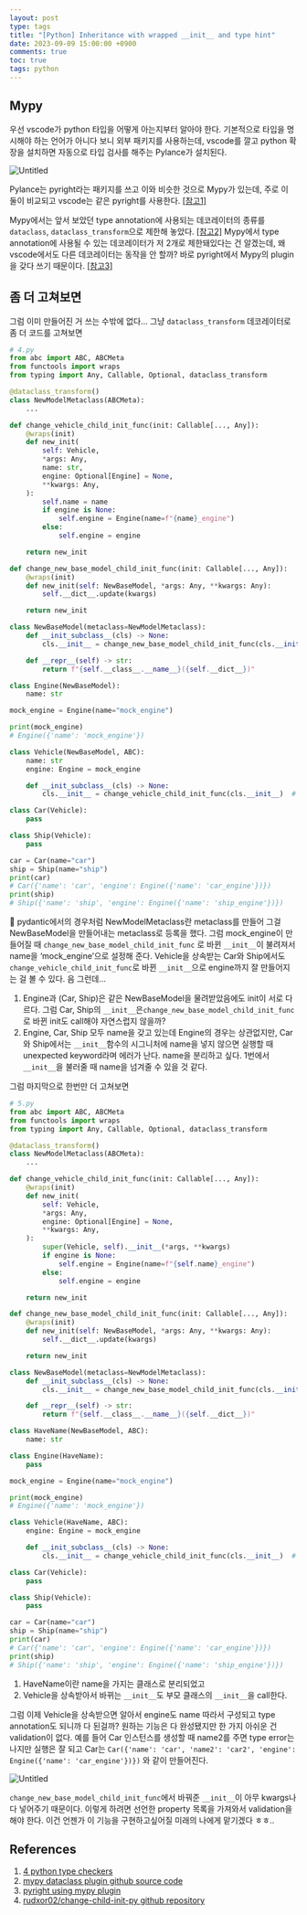 ```yaml
---
layout: post
type: tags
title: "[Python] Inheritance with wrapped __init__ and type hint"
date: 2023-09-09 15:00:00 +0900
comments: true
toc: true
tags: python
---
```


## Mypy

우선 vscode가 python 타입을 어떻게 아는지부터 알아야 한다. 기본적으로 타입을 명시해야 하는 언어가 아니다 보니 외부 패키지를 사용하는데, vscode를 깔고 python 확장을 설치하면 자동으로 타입 검사를 해주는 Pylance가 설치된다.

![Untitled](/assets/images/post/2023-09-09-inheritance-with-wrapped-init-and-type-hint-20230909153116.png)

Pylance는 pyright라는 패키지를 쓰고 이와 비슷한 것으로 Mypy가 있는데, 주로 이 둘이 비교되고 vscode는 같은 pyright를 사용한다. [[참고1]](https://www.infoworld.com/article/3575079/4-python-type-checkers-to-keep-your-code-clean.html)

Mypy에서는 앞서 보았던 type annotation에 사용되는 데코레이터의 종류를 `dataclass`, `dataclass_transform`으로 제한해 놓았다. [[참고2]](https://github.com/python/mypy/blob/e0f16ed027ff7bcd30d9a4dffebe95c101447b8d/mypy/plugins/dataclasses.py#L23C51-L23C51) Mypy에서 type annotation에 사용될 수 있는 데코레이터가 저 2개로 제한돼있다는 건 알겠는데, 왜 vscode에서도 다른 데코레이터는 동작을 안 할까? 바로 pyright에서 Mypy의 plugin을 갖다 쓰기 때문이다. [[참고3]](https://github.com/microsoft/pyright/blob/main/docs/mypy-comparison.md#plugins)

## 좀 더 고쳐보면

그럼 이미 만들어진 거 쓰는 수밖에 없다… 그냥 `dataclass_transform` 데코레이터로 좀 더 코드를 고쳐보면

```python
# 4.py
from abc import ABC, ABCMeta
from functools import wraps
from typing import Any, Callable, Optional, dataclass_transform

@dataclass_transform()
class NewModelMetaclass(ABCMeta):
    ...

def change_vehicle_child_init_func(init: Callable[..., Any]):
    @wraps(init)
    def new_init(
        self: Vehicle,
        *args: Any,
        name: str,
        engine: Optional[Engine] = None,
        **kwargs: Any,
    ):
        self.name = name
        if engine is None:
            self.engine = Engine(name=f"{name}_engine")
        else:
            self.engine = engine

    return new_init

def change_new_base_model_child_init_func(init: Callable[..., Any]):
    @wraps(init)
    def new_init(self: NewBaseModel, *args: Any, **kwargs: Any):
        self.__dict__.update(kwargs)

    return new_init

class NewBaseModel(metaclass=NewModelMetaclass):
    def __init_subclass__(cls) -> None:
        cls.__init__ = change_new_base_model_child_init_func(cls.__init__)  # type: ignore

    def __repr__(self) -> str:
        return f"{self.__class__.__name__}({self.__dict__})"

class Engine(NewBaseModel):
    name: str

mock_engine = Engine(name="mock_engine")

print(mock_engine)
# Engine({'name': 'mock_engine'})

class Vehicle(NewBaseModel, ABC):
    name: str
    engine: Engine = mock_engine

    def __init_subclass__(cls) -> None:
        cls.__init__ = change_vehicle_child_init_func(cls.__init__)  # type: ignore

class Car(Vehicle):
    pass

class Ship(Vehicle):
    pass

car = Car(name="car")
ship = Ship(name="ship")
print(car)
# Car({'name': 'car', 'engine': Engine({'name': 'car_engine'})})
print(ship)
# Ship({'name': 'ship', 'engine': Engine({'name': 'ship_engine'})})
```

🤔 pydantic에서의 경우처럼 NewModelMetaclass란 metaclass를 만들어 그걸 NewBaseModel을 만들어내는 metaclass로 등록을 했다. 그럼 mock_engine이 만들어질 때 `change_new_base_model_child_init_func` 로 바뀐 `__init__`이 불려져서 name을 ‘mock_engine’으로 설정해 준다. Vehicle을 상속받는 Car와 Ship에서도 `change_vehicle_child_init_func`로 바뀐 `__init__`으로 engine까지 잘 만들어지는 걸 볼 수 있다. 음 그런데…

1. Engine과 (Car, Ship)은 같은 NewBaseModel을 물려받았음에도 init이 서로 다르다. 그럼 Car, Ship의 `__init__`은`change_new_base_model_child_init_func` 로 바뀐 init도 call해야 자연스럽지 않을까?
2. Engine, Car, Ship 모두 name을 갖고 있는데 Engine의 경우는 상관없지만, Car와 Ship에서는 `__init__`함수의 시그니처에 name을 넣지 않으면 실행할 때 unexpected keyword라며 에러가 난다. name을 분리하고 싶다. 1번에서 `__init__`을 불러줄 때 name을 넘겨줄 수 있을 것 같다.

그럼 마지막으로 한번만 더 고쳐보면

```python
# 5.py
from abc import ABC, ABCMeta
from functools import wraps
from typing import Any, Callable, Optional, dataclass_transform

@dataclass_transform()
class NewModelMetaclass(ABCMeta):
    ...

def change_vehicle_child_init_func(init: Callable[..., Any]):
    @wraps(init)
    def new_init(
        self: Vehicle,
        *args: Any,
        engine: Optional[Engine] = None,
        **kwargs: Any,
    ):
        super(Vehicle, self).__init__(*args, **kwargs)
        if engine is None:
            self.engine = Engine(name=f"{self.name}_engine")
        else:
            self.engine = engine

    return new_init

def change_new_base_model_child_init_func(init: Callable[..., Any]):
    @wraps(init)
    def new_init(self: NewBaseModel, *args: Any, **kwargs: Any):
        self.__dict__.update(kwargs)

    return new_init

class NewBaseModel(metaclass=NewModelMetaclass):
    def __init_subclass__(cls) -> None:
        cls.__init__ = change_new_base_model_child_init_func(cls.__init__)  # type: ignore

    def __repr__(self) -> str:
        return f"{self.__class__.__name__}({self.__dict__})"

class HaveName(NewBaseModel, ABC):
    name: str

class Engine(HaveName):
    pass

mock_engine = Engine(name="mock_engine")

print(mock_engine)
# Engine({'name': 'mock_engine'})

class Vehicle(HaveName, ABC):
    engine: Engine = mock_engine

    def __init_subclass__(cls) -> None:
        cls.__init__ = change_vehicle_child_init_func(cls.__init__)  # type: ignore

class Car(Vehicle):
    pass

class Ship(Vehicle):
    pass

car = Car(name="car")
ship = Ship(name="ship")
print(car)
# Car({'name': 'car', 'engine': Engine({'name': 'car_engine'})})
print(ship)
# Ship({'name': 'ship', 'engine': Engine({'name': 'ship_engine'})})
```

1. HaveName이란 name을 가지는 클래스로 분리되었고
2. Vehicle을 상속받아서 바뀌는 `__init__`도 부모 클래스의 `__init__`을 call한다.

그럼 이제 Vehicle을 상속받으면 알아서 engine도 name 따라서 구성되고 type annotation도 되니까 다 된걸까? 원하는 기능은 다 완성됐지만 한 가지 아쉬운 건 validation이 없다. 예를 들어 Car 인스턴스를 생성할 때 name2를 주면 type error는 나지만 실행은 잘 되고 Car는 `Car({'name': 'car', 'name2': 'car2', 'engine': Engine({'name': 'car_engine'})})` 와 같이 만들어진다.

![Untitled](/assets/images/post/2023-09-09-inheritance-with-wrapped-init-and-type-hint-20230909153159.png)

`change_new_base_model_child_init_func`에서 바꿔준 `__init__`이 아무 kwargs나 다 넣어주기 때문이다. 이렇게 하려면 선언한 property 목록을 가져와서 validation을 해야 한다. 이건 언젠가 이 기능을 구현하고싶어질 미래의 나에게 맡기겠다 ㅎㅎ..

## References

1. [4 python type checkers](https://www.infoworld.com/article/3575079/4-python-type-checkers-to-keep-your-code-clean.html)
2. [mypy dataclass plugin github source code](https://github.com/python/mypy/blob/e0f16ed027ff7bcd30d9a4dffebe95c101447b8d/mypy/plugins/dataclasses.py#L23C51-L23C51)
3. [pyright using mypy plugin](https://github.com/microsoft/pyright/blob/main/docs/mypy-comparison.md#plugins)
4. [rudxor02/change-child-init-py github repository](https://github.com/rudxor02/change-child-init-py)
